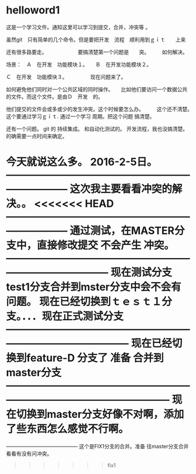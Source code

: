 ﻿# helloword1
这是一个学习文件。通知这里可以学习到提交，合并，冲突等 。  
 

虽然git　只有简单的几个命令。但是要把开发　流程　顺利用到ｇｉｔ　　上来

还有很多路要走。　　
　
　　　要搞清楚第一个问题是　　突。　　　如何解决。　　


场景：　Ａ　在开发　功能模块１。　　Ｂ　在开发功能模块２。　　

Ｃ　在开发　功能模块３。　　　　　现在问题来了。　　　


如何避免他们同时对一个公共区域的同时操作。　　比如他们要访问一个数据公共的文件。而这个文件。是由Ｄ　开发　的。　　　

他们提交的文件会或多或少的发生冲突。这个时候要怎么办。　　　这个还不清楚。　这个要通过学习ｇｉｔ.   通过一个学习
周期。把这个问题 搞清楚。    

还有一个问题。   git  的  持续集成。  和自动化测试的。  开发流程，我也没搞清楚。 的确需要一点时间来确定。   

今天就说这么多。   2016-2-5日。 
————————————————————————
这次我主要看看冲突的解决。。
<<<<<<< HEAD
————————————————————————
通过测试，在MASTER分支中，直接修改提交 不会产生 冲突。 
————————————————————————————
现在测试分支test1分支合并到mster分支中会不会有问题。
现在已经切换到ｔｅｓｔ１分支。．．．现在正式测试分支
——————————————————————————————
现在已经切换到feature-D 分支了 准备 合并到master分支
——————————————————————————————————
现在切换到master分支好像不对啊，添加了些东西怎么感觉不行啊。
=======
——————————————
这个是FIX1分支的合并。准备 往master分支合并看看有没有问冲突。  




>>>>>>> fix1
